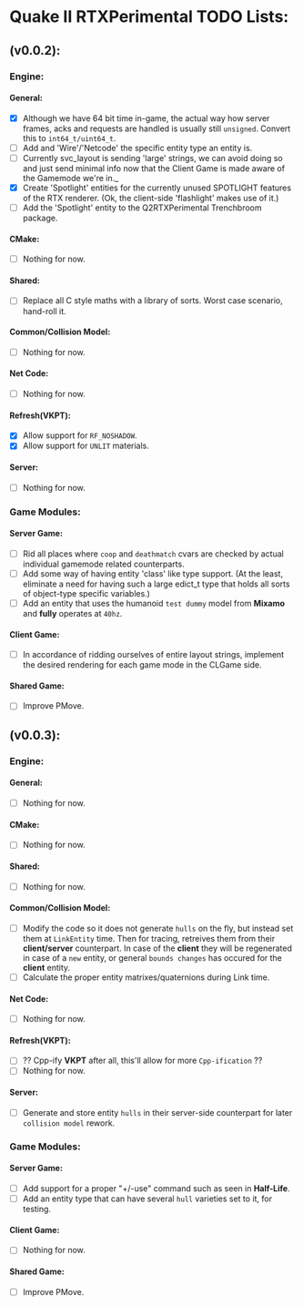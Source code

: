# Quake II RTXPerimental TODO Lists:

## (v0.0.2):
### Engine:
#### General:
* [X] Although we have 64 bit time in-game, the actual way how server frames, acks and requests are handled is usually still ``unsigned``. Convert this to ``int64_t/uint64_t``.
* [ ] Add and 'Wire'/'Netcode' the specific entity type an entity is.
* [ ] Currently svc_layout is sending 'large' strings, we can avoid doing so and just send minimal info now that
the Client Game is made aware of the Gamemode we're in._
* [X] Create 'Spotlight' entities for the currently unused SPOTLIGHT features of the RTX renderer. (Ok, the client-side 'flashlight' makes use of it.)
* [ ] Add the 'Spotlight' entity to the Q2RTXPerimental Trenchbroom package.

#### CMake:
* [ ] Nothing for now.
#### Shared:
* [ ] Replace all C style maths with a library of sorts. Worst case scenario, hand-roll it.
#### Common/Collision Model:
* [ ] Nothing for now.
#### Net Code:
* [ ] Nothing for now.
#### Refresh(VKPT):
* [X] Allow support for ``RF_NOSHADOW``.
* [X] Allow support for ``UNLIT`` materials.
#### Server:
* [ ] Nothing for now.

### Game Modules:
#### Server Game:
* [ ] Rid all places where ``coop`` and ``deathmatch`` cvars are checked by actual individual gamemode related counterparts.
* [ ] Add some way of having entity 'class' like type support. (At the least, eliminate a need for having such a large edict_t type that holds all sorts of object-type specific variables.)
* [ ] Add an entity that uses the humanoid ``test dummy`` model from **Mixamo** and **fully** operates at ``40hz``.
#### Client Game:
* [ ] In accordance of ridding ourselves of entire layout strings, implement the desired rendering for each game mode in the CLGame side.
#### Shared Game:
* [ ] Improve PMove.

## (v0.0.3):
### Engine:
#### General:
* [ ] Nothing for now.
#### CMake:
* [ ] Nothing for now.
#### Shared:
* [ ] Nothing for now.
#### Common/Collision Model:
* [ ] Modify the code so it does not generate ``hulls`` on the fly, but instead set them at ``LinkEntity`` time. 
Then for tracing, retreives them from their **client/server** counterpart. 
In case of the **client** they will be regenerated in case of a ``new`` entity, or general ``bounds changes`` has occured for the **client** entity.
* [ ] Calculate the proper entity matrixes/quaternions during Link time.
#### Net Code:
* [ ] Nothing for now.
#### Refresh(VKPT):
* [ ] ?? Cpp-ify **VKPT** after all, this'll allow for more ``Cpp-ification`` ??
* [ ] Nothing for now.
#### Server:
* [ ] Generate and store entity ``hulls`` in their server-side counterpart for later ``collision model`` rework.

### Game Modules:
#### Server Game:
* [ ] Add support for a proper "+/-use" command such as seen in **Half-Life**.
* [ ] Add an entity type that can have several ``hull`` varieties set to it, for testing.
#### Client Game:
* [ ] Nothing for now.
#### Shared Game:
* [ ] Improve PMove.